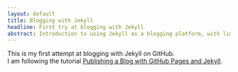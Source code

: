 ```yaml
---
layout: default
title: Blogging with Jekyll
headline: First try at blogging with Jekyll
abstract: Introduction to using Jekyll as a blogging platform, with limited content. 
---
```


This is my first attempt at blogging with Jekyll on GitHub.  
I am following the tutorial [Publishing a Blog with GitHub Pages and
Jekyll][TylerHunt_2009].


[TylerHunt_2009]: http://blog.envylabs.com/post/29130148441/publishing-a-blog-with-github-pages-and-jekyll 
